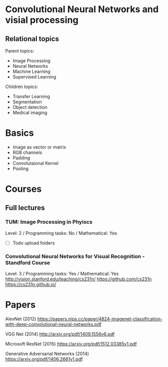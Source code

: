 #  Convolutional Neural Networks and visial processing

## Relational topics
Parent topics:
- Image Processing
- Neural Networks
- Machine Learning
- Supervised Learning

Children topics:
- Transfer Learning
- Segmentation
- Object detection
- Medical imaging

# Basics
- Image as vector or matrix
- RGB channels
- Padding
- Convolutaional Kernel
- Pooling

# Courses


## Full lectures
### TUM: Image Processing in Phyiscs
Level: 2 / Programming tasks: No / Mathematical: Yes
- [ ] Todo upload folders


### Convolutional Neural Networks for Visual Recognition - Standford Course
Level: 3 / Programming tasks: Yes / Mathematical: Yes
http://vision.stanford.edu/teaching/cs231n/
https://github.com/cs231n
https://cs231n.github.io/


# Papers
AlexNet (2012)
https://papers.nips.cc/paper/4824-imagenet-classification-with-deep-convolutional-neural-networks.pdf

VGG Net (2014)
http://arxiv.org/pdf/1409.1556v6.pdf

Microsoft ResNet (2015)
https://arxiv.org/pdf/1512.03385v1.pdf

Generative Adversarial Networks (2014)
https://arxiv.org/pdf/1406.2661v1.pdf

